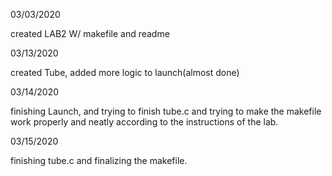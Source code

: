 03/03/2020
  
  created LAB2 W/ makefile and readme
  
03/13/2020
 
 created Tube, added more logic to launch(almost done)
  
03/14/2020 
 
 finishing Launch, and trying to finish tube.c and trying to make the makefile work properly and neatly according to the instructions of the lab.

03/15/2020

finishing tube.c and finalizing the makefile.
